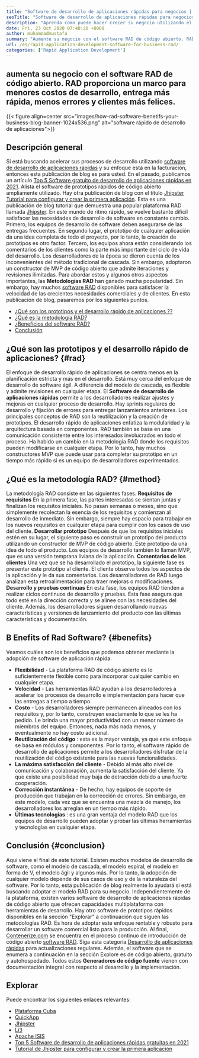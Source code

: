 ```yaml
---
title: "Software de desarrollo de aplicaciones rápidas para negocios | Radiante" 
seoTitle: "Software de desarrollo de aplicaciones rápidas para negocios | Radiante" 
description: "Aprenda cómo puede hacer crecer su negocio utilizando el software de desarrollo de aplicaciones rápidas. Este artículo le dará una comprensión de las metodologías RAD de código abierto." 
date: Fri, 23 Oct 2020 07:40:20 +0000
author: muhammadmustafa
summary: "Aumente su negocio con el software RAD de código abierto. RAD proporciona un marco para menores costos de desarrollo, entrega más rápida, menos errores y clientes más felices." 
url: /es/rapid-application-development-software-for-business-rad/
categories: ['Rapid Application Development']
---
```


## aumenta su negocio con el software RAD de código abierto. RAD proporciona un marco para menores costos de desarrollo, entrega más rápida, menos errores y clientes más felices.

{{< figure align=center src="images/how-rad-software-benetifs-your-business-blog-banner-1024x536.png" alt="software rápido de desarrollo de aplicaciones">}}


## Descripción general
Si está buscando acelerar sus procesos de desarrollo utilizando [software de desarrollo de aplicaciones rápidas][1] y su enfoque está en la facturación, entonces esta publicación de blog es para usted. En el pasado, publicamos un artículo [Top 5 Software gratuito de desarrollo de aplicaciones rápidas en 2021][2]. Alista el software de prototipos rápidos de código abierto ampliamente utilizado. Hay otra publicación de blog con el título [Jhipster Tutorial para configurar y crear la primera aplicación][3]. Esta es una publicación de blog tutorial que demuestra una popular plataforma RAD llamada [Jhipster][4].
En este mundo de ritmo rápido, se vuelve bastante difícil satisfacer las necesidades de desarrollo de software en constante cambio. Primero, los equipos de desarrollo de software deben asegurarse de las entregas frecuentes. En segundo lugar, el prototipo de cualquier aplicación da una idea completa de todo el proyecto, por lo tanto, la creación de prototipos es otro factor. Tercero, los equipos ahora están considerando los comentarios de los clientes como la parte más importante del ciclo de vida del desarrollo. Los desarrolladores de la época se dieron cuenta de los inconvenientes del método tradicional de cascada. Sin embargo, adoptaron un constructor de MVP de código abierto que admite iteraciones y revisiones ilimitadas.
Para abordar estos y algunos otros aspectos importantes, las  **Metodologías RAD**  han ganado mucha popularidad. Sin embargo, hay muchos [software RAD][1] disponibles para satisfacer la velocidad de las crecientes necesidades comerciales y de clientes.
En esta publicación de blog, pasaremos por los siguientes puntos.
  * [¿Qué son los prototipos y el desarrollo rápido de aplicaciones ??][5]
  * [¿Qué es la metodología RAD?][6]
  * [¿Beneficios del software RAD?][7]
  * [Conclusión][8]

## ¿Qué son las prototipos y el desarrollo rápido de aplicaciones? {#rad}

El enfoque de desarrollo rápido de aplicaciones se centra menos en la planificación estricta y más en el desarrollo. Está muy cerca del enfoque de desarrollo de software ágil. A diferencia del modelo de cascada, es flexible y admite revisiones en cualquier etapa.
El  **Software de desarrollo de aplicaciones rápidas**  permite a los desarrolladores realizar ajustes y mejoras en cualquier proceso de desarrollo. Hay sprints regulares de desarrollo y fijación de errores para entregar lanzamientos anteriores.
Los principales conceptos de RAD son la reutilización y la creación de prototipos. El desarrollo rápido de aplicaciones enfatiza la modularidad y la arquitectura basada en componentes. RAD también se basa en una comunicación consistente entre los interesados ​​involucrados en todo el proceso. Ha habido un cambio en la metodología RAD donde los requisitos pueden modificarse en cualquier etapa. Por lo tanto, hay muchos constructores MVP que puede usar para completar su prototipo en un tiempo más rápido si es un equipo de desarrolladores experimentados.

## ¿Qué es la metodología RAD? {#method}

La metodología RAD consiste en las siguientes fases.
 **Requisitos de requisitos** 
En la primera fase, las partes interesadas se sientan juntas y finalizan los requisitos iniciales. No pasan semanas o meses, sino que simplemente recolectan la esencia de los requisitos y comienzan al desarrollo de inmediato. Sin embargo, siempre hay espacio para trabajar en los nuevos requisitos en cualquier etapa para cumplir con los casos de uso del cliente.
 **Desarrollar prototipo** 
Después de que los requisitos iniciales estén en su lugar, el siguiente paso es construir un prototipo del producto utilizando un constructor de MVP de código abierto. Este prototipo da una idea de todo el producto. Los equipos de desarrollo también lo llaman MVP, que es una versión temprana liviana de la aplicación.
 **Comentarios de los clientes** 
Una vez que se ha desarrollado el prototipo, la siguiente fase es presentar este prototipo al cliente. El cliente observa todos los aspectos de la aplicación y le da sus comentarios. Los desarrolladores de RAD luego analizan esta retroalimentación para traer mejoras o modificaciones.
 **Desarrollo y pruebas continuas** 
En esta fase, los equipos RAD tienden a realizar ciclos continuos de desarrollo y pruebas. Esta fase asegura que todo esté en la dirección correcta y se alinee con las necesidades del cliente. Además, los desarrolladores siguen desarrollando nuevas características y versiones de lanzamiento del producto con las últimas características y documentación.

## B  **Enefits of Rad Software?**  {#benefits}

Veamos cuáles son los beneficios que podemos obtener mediante la adopción de software de aplicación rápida.
*  **Flexibilidad**  - La plataforma RAD de código abierto es lo suficientemente flexible como para incorporar cualquier cambio en cualquier etapa.
*  **Velocidad**  - Las herramientas RAD ayudan a los desarrolladores a acelerar los procesos de desarrollo e implementación para hacer que las entregas a tiempo a tiempo.
*  **Costo**  - Los desarrolladores siempre permanecen alineados con los requisitos y, por lo tanto, construyen exactamente lo que se les ha pedido. Le brinda una mayor productividad con un menor número de miembros del equipo. Entonces, nada más nada menos, y eventualmente no hay costo adicional.
*  **Reutilización del código**  : esta es la mayor ventaja, ya que este enfoque se basa en módulos y componentes. Por lo tanto, el software rápido de desarrollo de aplicaciones permite a los desarrolladores disfrutar de la reutilización del código existente para las nuevas funcionalidades.
*  **La máxima satisfacción del cliente**  - Debido al más alto nivel de comunicación y colaboración, aumenta la satisfacción del cliente. Ya que existe una posibilidad muy baja de detracción debido a una fuerte cooperación.
*  **Corrección instantánea**  - De hecho, hay equipos de soporte de producción que trabajan en la corrección de errores. Sin embargo, en este modelo, cada vez que se encuentra una mezcla de manejo, los desarrolladores los arreglan en un tiempo más rápido.
*  **Últimas tecnologías**  : es una gran ventaja del modelo RAD que los equipos de desarrollo pueden adoptar y probar las últimas herramientas y tecnologías en cualquier etapa.

##  **Conclusión**  {#conclusion}

Aquí viene el final de este tutorial. Existen muchos modelos de desarrollo de software, como el modelo de cascada, el modelo espiral, el modelo en forma de V, el modelo ágil y algunos más. Por lo tanto, la adopción de cualquier modelo depende de sus casos de uso y de la naturaleza del software. Por lo tanto, esta publicación de blog realmente lo ayudará si está buscando adoptar el modelo RAD para su negocio. Independientemente de la plataforma, existen varios software de desarrollo de aplicaciones rápidas de código abierto que ofrecen capacidades multiplataforma con herramientas de desarrollo. Hay otro software de prototipos rápidos disponibles en la sección "Explorar" a continuación que siguen las metodologías RAD. Es hora de adoptar este enfoque rentable y robusto para desarrollar un software comercial listo para la producción.
Al final, [Contenerize.com][9] se encuentra en el proceso continuo de introducción de código abierto [software RAD][1]. Siga esta categoría [Desarrollo de aplicaciones rápidas][1] para actualizaciones regulares. Además, el software que se enumera a continuación en la sección Explore es de código abierto, gratuito y autohospedado. Todos estos  **Generadores de código fuente**  vienen con documentación integral con respecto al desarrollo y la implementación.

## Explorar
Puede encontrar los siguientes enlaces relevantes:
  * [Plataforma Cuba][10]
  * [QuickApp][11]
  * [Jhipster][4]
  * [Li3][12]
  * [Apache ISIS][13]
  * [Top 5 Software de desarrollo de aplicaciones rápidas gratuitas en 2021][2]
  * [Tutorial de Jhipster para configurar y crear la primera aplicación][3]



 [1]: https://products.containerize.com/rad
 [2]: https://blog.containerize.com/rapid-application-development/top-5-free-rapid-application-development-software-in-2021/
 [3]: https://blog.containerize.com/2020/10/28/jhipster-tutorial-to-setup-and-create-the-first-application/
 [4]: https://products.containerize.com/rad/jhipster
 [5]: #rad
 [6]: #method
 [7]: #benefits
 [8]: #conclusion
 [9]: https://www.containerize.com/
 [10]: https://products.containerize.com/rad/cuba
 [11]: https://products.containerize.com/rad/quickapp
 [12]: https://products.containerize.com/rad/li3
 [13]: https://products.containerize.com/rad/apache-isis
